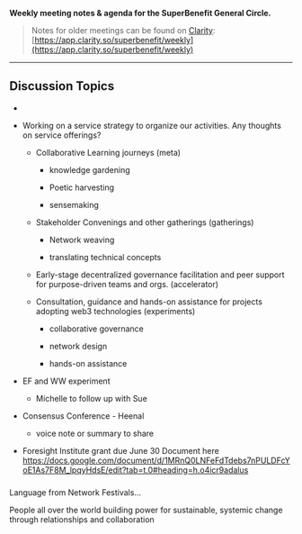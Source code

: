 **Weekly meeting notes & agenda for the SuperBenefit General Circle.**

> Notes for older meetings can be found on [Clarity](https://app.clarity.so/superbenefit/docs/7b03af88-ecdf-4858-8eb8-c0b8d35988f7):
> [https://app.clarity.so/superbenefit/weekly](https://app.clarity.so/superbenefit/weekly)

---

## Discussion Topics

- 

- Working on a service strategy to organize our activities. Any thoughts on service offerings?

  - Collaborative Learning journeys (meta)

    - knowledge gardening

    - Poetic harvesting

    - sensemaking

  - Stakeholder Convenings and other gatherings (gatherings)

    - Network weaving

    - translating technical concepts 

  - Early-stage decentralized governance facilitation and peer support for purpose-driven teams and orgs. (accelerator)

  - Consultation, guidance and hands-on assistance for projects adopting web3 technologies (experiments)

    - collaborative governance

    - network design

    - hands-on assistance

- EF and WW experiment

  - Michelle to follow up with Sue

- Consensus Conference - Heenal 

  - voice note or summary to share

- Foresight Institute grant due June 30
 Document here https://docs.google.com/document/d/1MRnQ0LNFeFdTdebs7nPULDFcYoE1As7F8M_lpqyHdsE/edit?tab=t.0#heading=h.o4icr9adalus

### 

Language from Network Festivals...

[](https://s3.amazonaws.com/charm.public/user-content/215aa41f-717d-493c-a04b-09eaa7ea95fa/b7c8bd54-43d2-4f53-b34b-eb96bf0d6824/4fe26f61-9c9e-4fc5-97f5-f74880b16b49.png)
People all over the world building power for sustainable, systemic change through relationships and collaboration

[](https://s3.amazonaws.com/charm.public/user-content/215aa41f-717d-493c-a04b-09eaa7ea95fa/bbbb93b2-2c26-4416-8d2d-d31bc0c623a6/477c1b87-c58f-4476-ac97-eae827104d23.png)
